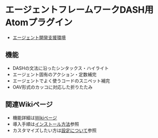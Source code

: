 # エージェントフレームワークDASH用Atomプラグイン
- [エージェント開発支援環境](http://www.k.riec.tohoku.ac.jp/idea/)
## 機能
- DASHの文法に沿ったシンタックス・ハイライト
- エージェント固有のアクション・定数補完
- エージェントでよく使うコードのスニペット補完
- OAV形式のカッコに対応した折りたたみ

## 関連Wikiページ
- 機能詳細は[Wikiページ](https://github.com/nkriri/DashAtomPlugin/wiki)
- 導入手順は[インストール方法](https://github.com/nkriri/DashAtomPlugin/wiki/Installation)参照
- カスタマイズしたい方は[設定について](https://github.com/nkriri/DashAtomPlugin/wiki/Develop)参照
